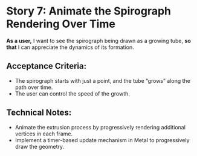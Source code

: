 # Story 7: Animate the Spirograph Rendering Over Time

**As a user,** I want to see the spirograph being drawn as a growing tube, **so that** I can appreciate the dynamics of its formation.

## Acceptance Criteria:
* The spirograph starts with just a point, and the tube “grows” along the path over time.
* The user can control the speed of the growth.

## Technical Notes:
* Animate the extrusion process by progressively rendering additional vertices in each frame.
* Implement a timer-based update mechanism in Metal to progressively draw the geometry.